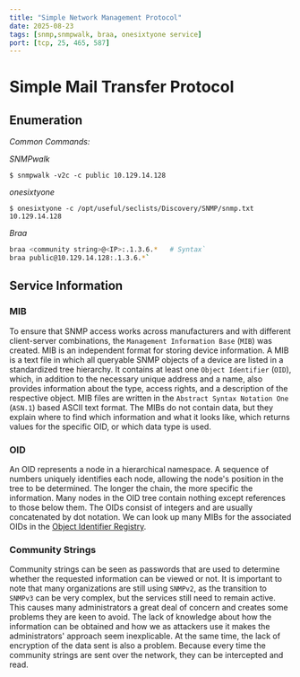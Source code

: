 ```yaml
---
title: "Simple Network Management Protocol"
date: 2025-08-23
tags: [snmp,snmpwalk, braa, onesixtyone service]
port: [tcp, 25, 465, 587]
---
```


# Simple Mail Transfer Protocol

## Enumeration

*Common Commands:*

*SNMPwalk*

`$ snmpwalk -v2c -c public 10.129.14.128`

*onesixtyone*

`$ onesixtyone -c /opt/useful/seclists/Discovery/SNMP/snmp.txt 10.129.14.128`

*Braa*

```bash
braa <community string>@<IP>:.1.3.6.*   # Syntax`
braa public@10.129.14.128:.1.3.6.*`
```

## Service Information

### MIB

To ensure that SNMP access works across manufacturers and with different client-server combinations, the `Management Information Base` (`MIB`) was created. MIB is an independent format for storing device information. A MIB is a text file in which all queryable SNMP objects of a device are listed in a standardized tree hierarchy. It contains at least one `Object Identifier` (`OID`), which, in addition to the necessary unique address and a name, also provides information about the type, access rights, and a description of the respective object. MIB files are written in the `Abstract Syntax Notation One` (`ASN.1`) based ASCII text format. The MIBs do not contain data, but they explain where to find which information and what it looks like, which returns values for the specific OID, or which data type is used.

### OID

An OID represents a node in a hierarchical namespace. A sequence of numbers uniquely identifies each node, allowing the node's position in the tree to be determined. The longer the chain, the more specific the information. Many nodes in the OID tree contain nothing except references to those below them. The OIDs consist of integers and are usually concatenated by dot notation. We can look up many MIBs for the associated OIDs in the [Object Identifier Registry](https://www.alvestrand.no/objectid/).

### Community Strings

Community strings can be seen as passwords that are used to determine whether the requested information can be viewed or not. It is important to note that many organizations are still using `SNMPv2`, as the transition to `SNMPv3` can be very complex, but the services still need to remain active. This causes many administrators a great deal of concern and creates some problems they are keen to avoid. The lack of knowledge about how the information can be obtained and how we as attackers use it makes the administrators' approach seem inexplicable. At the same time, the lack of encryption of the data sent is also a problem. Because every time the community strings are sent over the network, they can be intercepted and read.